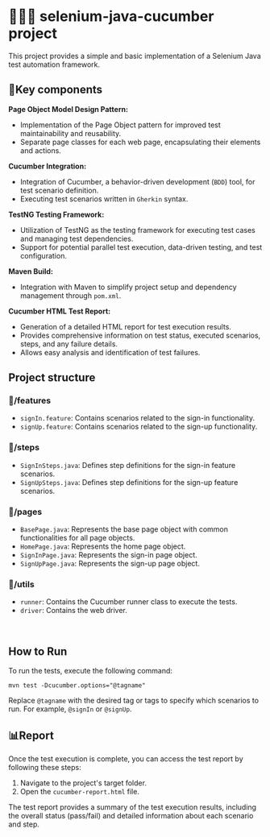 # 👩🏻‍💻 selenium-java-cucumber project
 
This project provides a simple and basic implementation of a Selenium Java test automation framework. 
<br>

## 🔑Key components

**Page Object Model Design Pattern:**
- Implementation of the Page Object pattern for improved test maintainability and reusability.
- Separate page classes for each web page, encapsulating their elements and actions.

**Cucumber Integration:**
- Integration of Cucumber, a behavior-driven development (```BDD```) tool, for test scenario definition.
- Executing test scenarios written in ```Gherkin``` syntax.

**TestNG Testing Framework:**
- Utilization of TestNG as the testing framework for executing test cases and managing test dependencies.
- Support for potential parallel test execution, data-driven testing, and test configuration.

**Maven Build:**
- Integration with Maven to simplify project setup and dependency management through ```pom.xml```.

**Cucumber HTML Test Report:**
- Generation of a detailed HTML report for test execution results.
- Provides comprehensive information on test status, executed scenarios, steps, and any failure details.
- Allows easy analysis and identification of test failures.

## Project structure

### 📁/features
- ```signIn.feature```: Contains scenarios related to the sign-in functionality.
- ```signUp.feature```: Contains scenarios related to the sign-up functionality.

### 📁/steps
- ```SignInSteps.java```: Defines step definitions for the sign-in feature scenarios.
- ```SignUpSteps.java```: Defines step definitions for the sign-up feature scenarios.

### 📁/pages
- ```BasePage.java```: Represents the base page object with common functionalities for all page objects.
- ```HomePage.java```: Represents the home page object.
- ```SignInPage.java```: Represents the sign-in page object.
- ```SignUpPage.java```: Represents the sign-up page object.

### 📁/utils
- ```runner```: Contains the Cucumber runner class to execute the tests.
- ```driver```: Contains the web driver.
<br>

## How to Run
To run the tests, execute the following command:
```
mvn test -Dcucumber.options="@tagname"
```
Replace ```@tagname``` with the desired tag or tags to specify which scenarios to run. For example, ```@signIn``` or ```@signUp```.
<br>

## 📊Report
Once the test execution is complete, you can access the test report by following these steps:

1. Navigate to the project's target folder.
2. Open the ```cucumber-report.html``` file.

The test report provides a summary of the test execution results, including the overall status (pass/fail) and detailed information about each scenario and step. 